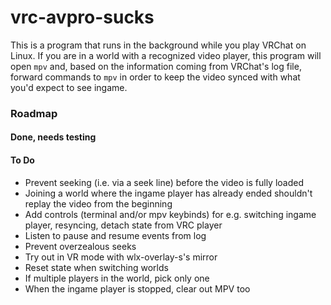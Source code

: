# vrc-avpro-sucks

This is a program that runs in the background while you play VRChat on Linux. If you are in a world with a recognized
video player, this program will open `mpv` and, based on the information coming from VRChat's log file, forward commands
to `mpv` in order to keep the video synced with what you'd expect to see ingame.

### Roadmap

#### Done, needs testing

#### To Do

- Prevent seeking (i.e. via a seek line) before the video is fully loaded
- Joining a world where the ingame player has already ended shouldn't replay the video from the beginning
- Add controls (terminal and/or mpv keybinds) for e.g. switching ingame player, resyncing, detach state from VRC player
- Listen to pause and resume events from log
- Prevent overzealous seeks
- Try out in VR mode with wlx-overlay-s's mirror
- Reset state when switching worlds
- If multiple players in the world, pick only one
- When the ingame player is stopped, clear out MPV too